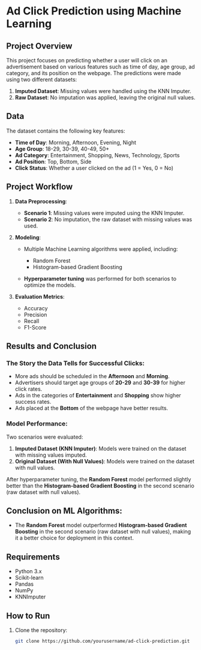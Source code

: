 # Ad Click Prediction using Machine Learning

## Project Overview

This project focuses on predicting whether a user will click on an advertisement based on various features such as time of day, age group, ad category, and its position on the webpage. The predictions were made using two different datasets:
1. **Imputed Dataset**: Missing values were handled using the KNN Imputer.
2. **Raw Dataset**: No imputation was applied, leaving the original null values.

## Data

The dataset contains the following key features:
- **Time of Day**: Morning, Afternoon, Evening, Night
- **Age Group**: 18-29, 30-39, 40-49, 50+
- **Ad Category**: Entertainment, Shopping, News, Technology, Sports
- **Ad Position**: Top, Bottom, Side
- **Click Status**: Whether a user clicked on the ad (1 = Yes, 0 = No)

## Project Workflow

1. **Data Preprocessing**:
   - **Scenario 1**: Missing values were imputed using the KNN Imputer.
   - **Scenario 2**: No imputation, the raw dataset with missing values was used.
   
2. **Modeling**:
   - Multiple Machine Learning algorithms were applied, including:
     - Random Forest
     - Histogram-based Gradient Boosting
     
   - **Hyperparameter tuning** was performed for both scenarios to optimize the models.

3. **Evaluation Metrics**:
   - Accuracy
   - Precision
   - Recall
   - F1-Score

## Results and Conclusion

### The Story the Data Tells for Successful Clicks:
- More ads should be scheduled in the **Afternoon** and **Morning**.
- Advertisers should target age groups of **20-29** and **30-39** for higher click rates.
- Ads in the categories of **Entertainment** and **Shopping** show higher success rates.
- Ads placed at the **Bottom** of the webpage have better results.

### Model Performance:
Two scenarios were evaluated:
1. **Imputed Dataset (KNN Imputer)**: Models were trained on the dataset with missing values imputed.
2. **Original Dataset (With Null Values)**: Models were trained on the dataset with null values.

After hyperparameter tuning, the **Random Forest** model performed slightly better than the **Histogram-based Gradient Boosting** in the second scenario (raw dataset with null values).

## Conclusion on ML Algorithms:
- The **Random Forest** model outperformed **Histogram-based Gradient Boosting** in the second scenario (raw dataset with null values), making it a better choice for deployment in this context.
  
## Requirements

- Python 3.x
- Scikit-learn
- Pandas
- NumPy
- KNNImputer

## How to Run

1. Clone the repository:
   ```bash
   git clone https://github.com/yourusername/ad-click-prediction.git

